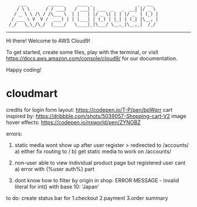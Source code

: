          ___        ______     ____ _                 _  ___  
        / \ \      / / ___|   / ___| | ___  _   _  __| |/ _ \ 
       / _ \ \ /\ / /\___ \  | |   | |/ _ \| | | |/ _` | (_) |
      / ___ \ V  V /  ___) | | |___| | (_) | |_| | (_| |\__, |
     /_/   \_\_/\_/  |____/   \____|_|\___/ \__,_|\__,_|  /_/ 
 ----------------------------------------------------------------- 


Hi there! Welcome to AWS Cloud9!

To get started, create some files, play with the terminal,
or visit https://docs.aws.amazon.com/console/cloud9/ for our documentation.

Happy coding!
# cloudmart

credits for login form layout: https://codepen.io/T-P/pen/bpWqrr
cart inspired by: https://dribbble.com/shots/5039057-Shopping-cart-V2
image hover effects: https://codepen.io/nxworld/pen/ZYNOBZ

errors: 
1. static media wont show up after user register > redirected to <url>/accounts/
    a) either fix routing to <url>/
    b) get static media to work on <url>/accounts/

2. non-user able to view individual product page but registered user cant
    a) error with {%user auth%} part

3. dont know how to filter by origin in shop:
 ERROR MESSAGE - invalid literal for int() with base 10: 'Japan'

to do:
create status bar for 1.checkout 2.payment 3.order summary